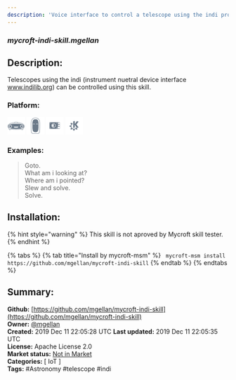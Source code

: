 ```yaml
---
description: 'Voice interface to control a telescope using the indi protocol'
---
```


### _mycroft-indi-skill.mgellan_  
## Description:  
Telescopes using the indi (instrument nuetral device interface www.indilib.org) can be controlled using this skill.  
  
  
### Platform:  
 ![Mark I](../.gitbook/assets/mark-1-icon.png)  ![Mark II](../.gitbook/assets/mark-2-icon.png)  ![Picroft](../.gitbook/assets/picroft-icon.png)  ![plasmoid](../.gitbook/assets/kde.png)   
### Examples:  
> Goto.  
> What am i looking at?  
> Where am i pointed?  
> Slew and solve.  
> Solve.  
  
## Installation:  
{% hint style="warning" %}
This skill is not aproved by Mycroft skill tester.
{% endhint %}
    
{% tabs %}
{% tab title="Install by mycroft-msm" %}
``` mycroft-msm install https://github.com/mgellan/mycroft-indi-skill```
{% endtab %}
  {% endtabs %}
    
## Summary:  
**Github:** [https://github.com/mgellan/mycroft-indi-skill](https://github.com/mgellan/mycroft-indi-skill)  
**Owner:** [@mgellan](https://github.com/mgellan)  
**Created:** 2019 Dec 11 22:05:28 UTC  **Last updated:** 2019 Dec 11 22:05:35 UTC  
**License:** Apache License 2.0  
**Market status:** [Not in Market](https://market.mycroft.ai/skill/)  
**Categories:** [ IoT ]   
**Tags:** \#Astronomy \#telescope \#indi   
